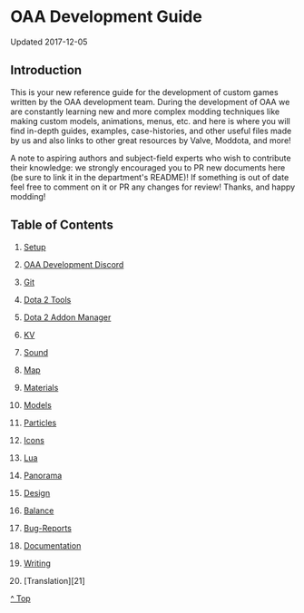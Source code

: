 <head>

</head>

# OAA Development Guide

Updated 2017-12-05

## Introduction

This is your new reference guide for the development of custom games written by the OAA development team. During the development of OAA we are constantly learning new and more complex modding techniques like making custom models, animations, menus, etc. and here is where you will find in-depth guides, examples, case-histories, and other useful files made by us and also links to other great resources by Valve, Moddota, and more!

A note to aspiring authors and subject-field experts who wish to contribute their knowledge: we strongly encouraged you to PR new documents here (be sure to link it in the department's README)! If something is out of date feel free to comment on it or PR any changes for review! Thanks, and happy modding!

## Table of Contents

1. [Setup][1]

1. [OAA Development Discord][2]

2. [Git][3]

3. [Dota 2 Tools][4]

4. [Dota 2 Addon Manager][5]

5. [KV][6]

6. [Sound][8]

7. [Map][9]

8. [Materials][10]

9. [Models][11]

10. [Particles][12]

11. [Icons][13]

12. [Lua][14]

13. [Panorama][15]

14. [Design][16]

15. [Balance][17]

16. [Bug-Reports][18]

17. [Documentation][19]

18. [Writing][20]

19. [Translation][21]

[^ Top][99]

[1]: setup/README.md
[2]: discord/README.md
[3]: git/README.md
[4]: dota2tools/README.md
[5]: d2am/README.md
[6]: kv/README.mdd
[7]: sound/README.md
[8]: map/README.md
[9]: materials/README.md
[10]: models/README.md
[11]: particles/README.md
[12]: icons/README.md
[13]: lua/README.md
[14]: panorama/README.md
[15]: design/README.md
[16]: balance/README.md
[17]: bug-reports/README.md
[18]: documentation/README.md
[19]: writing/README.md
[20]: translation/README.md
[99]: README.md
